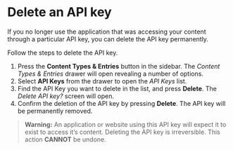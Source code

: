 # Delete an API key
If you no longer use the application that was accessing your content through a particular API key, you can delete the API key permanently.

Follow the steps to delete the API key.

1. Press the **Content Types & Entries** button in the sidebar. The *Content Types & Entries* drawer will open revealing a number of options.
2. Select **API Keys** from the drawer to open the *API Keys* list.
3. Find the API Key you want to delete in the list, and press **Delete**. The *Delete API key?* screen will open.
4. Confirm the deletion of the API key by pressing **Delete**. The API key will be permanently removed.

> **Warning:** An application or website using this API key will expect it to exist to access it’s content. Deleting the API key is irreversible. This action **CANNOT** be undone.
